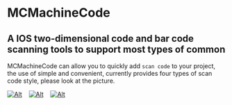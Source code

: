 # MCMachineCode

## A IOS two-dimensional code and bar code scanning tools to support most types of common

MCMachineCode can allow you to quickly add `scan code` to your project, the use of simple and convenient, currently provides four types of scan code style, please look at the picture.

[![Alt][screenshot1_thumb]][screenshot1]    [![Alt][screenshot2_thumb]][screenshot2]    [![Alt][screenshot3_thumb]][screenshot3]    

[screenshot1_thumb]: https://raw.github.com/agelessman/MCMachineCode/master/Screenshots/Photo_0527_1a(1).jpg
[screenshot1]: https://raw.github.com/agelessman/MCMachineCode/master/Screenshots/Photo_0527_1a.jpg
[screenshot2_thumb]: https://raw.github.com/agelessman/MCMachineCode/master/Screenshots/Photo_0527_2a(1).jpg
[screenshot2]: https://raw.github.com/agelessman/MCMachineCode/master/Screenshots/Photo_0527_2a.jpg
[screenshot3_thumb]: https://raw.github.com/agelessman/MCMachineCode/master/Screenshots/Photo_0527_3a(1).jpg
[screenshot3]: https://raw.github.com/agelessman/MCMachineCode/master/Screenshots/Photo_0527_3a.jpg